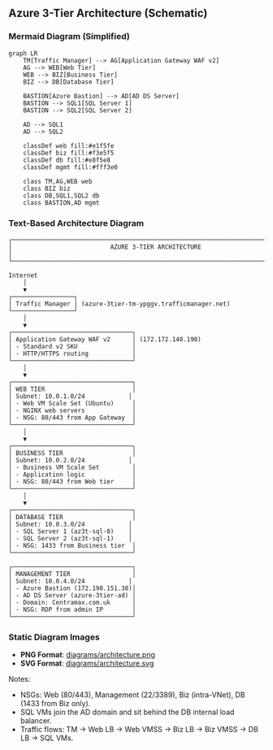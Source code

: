 ## Azure 3-Tier Architecture (Schematic)

### Mermaid Diagram (Simplified)
```mermaid
graph LR
    TM[Traffic Manager] --> AG[Application Gateway WAF v2]
    AG --> WEB[Web Tier]
    WEB --> BIZ[Business Tier]
    BIZ --> DB[Database Tier]
    
    BASTION[Azure Bastion] --> AD[AD DS Server]
    BASTION --> SQL1[SQL Server 1]
    BASTION --> SQL2[SQL Server 2]
    
    AD --> SQL1
    AD --> SQL2
    
    classDef web fill:#e1f5fe
    classDef biz fill:#f3e5f5
    classDef db fill:#e8f5e8
    classDef mgmt fill:#fff3e0
    
    class TM,AG,WEB web
    class BIZ biz
    class DB,SQL1,SQL2 db
    class BASTION,AD mgmt
```

### Text-Based Architecture Diagram
```
┌─────────────────────────────────────────────────────────────────────────────┐
│                           AZURE 3-TIER ARCHITECTURE                        │
└─────────────────────────────────────────────────────────────────────────────┘

Internet
    │
    ▼
┌─────────────────┐
│ Traffic Manager │ (azure-3tier-tm-ypggv.trafficmanager.net)
└─────────────────┘
    │
    ▼
┌─────────────────────────────────┐
│ Application Gateway WAF v2      │ (172.172.140.190)
│ - Standard v2 SKU               │
│ - HTTP/HTTPS routing            │
└─────────────────────────────────┘
    │
    ▼
┌─────────────────────────────────┐
│ WEB TIER                        │
│ Subnet: 10.0.1.0/24            │
│ - Web VM Scale Set (Ubuntu)     │
│ - NGINX web servers             │
│ - NSG: 80/443 from App Gateway  │
└─────────────────────────────────┘
    │
    ▼
┌─────────────────────────────────┐
│ BUSINESS TIER                   │
│ Subnet: 10.0.2.0/24            │
│ - Business VM Scale Set         │
│ - Application logic             │
│ - NSG: 80/443 from Web tier     │
└─────────────────────────────────┘
    │
    ▼
┌─────────────────────────────────┐
│ DATABASE TIER                   │
│ Subnet: 10.0.3.0/24            │
│ - SQL Server 1 (az3t-sql-0)    │
│ - SQL Server 2 (az3t-sql-1)    │
│ - NSG: 1433 from Business tier  │
└─────────────────────────────────┘

┌─────────────────────────────────┐
│ MANAGEMENT TIER                 │
│ Subnet: 10.0.4.0/24            │
│ - Azure Bastion (172.190.151.38)│
│ - AD DS Server (azure-3tier-ad) │
│ - Domain: Centramax.com.uk      │
│ - NSG: RDP from admin IP        │
└─────────────────────────────────┘
```

### Static Diagram Images
- **PNG Format**: [diagrams/architecture.png](diagrams/architecture.png)
- **SVG Format**: [diagrams/architecture.svg](diagrams/architecture.svg)

Notes:
- NSGs: Web (80/443), Management (22/3389), Biz (intra-VNet), DB (1433 from Biz only).
- SQL VMs join the AD domain and sit behind the DB internal load balancer.
- Traffic flows: TM -> Web LB -> Web VMSS -> Biz LB -> Biz VMSS -> DB LB -> SQL VMs.

